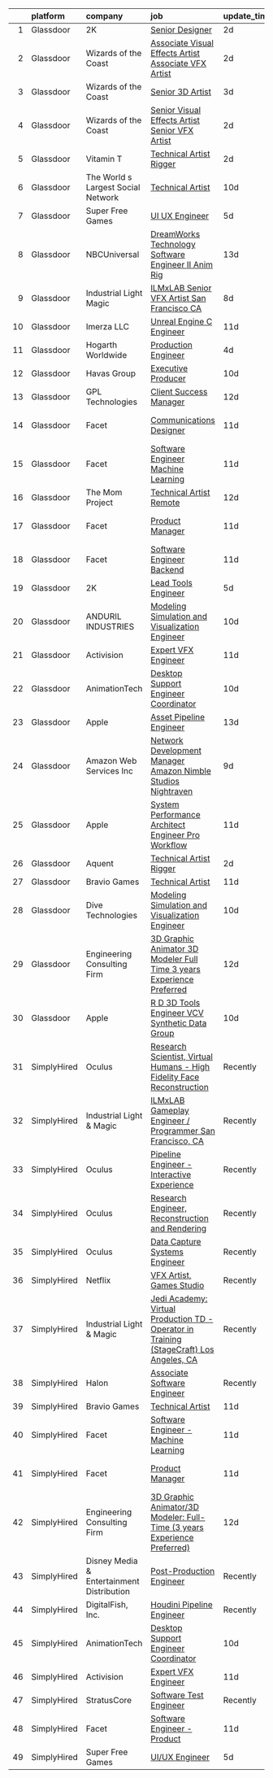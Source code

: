 

|    | platform    | company                                   | job                                                                                                                                                                                                                                                                                                                                                                                                                                                                                                                                                                                                                                                                                                                                                                                                                                                                                                                                                                                                                                                                                                                                                                                                                                                                                                                                                                                                        | update_time   | location           |
|---:|:------------|:------------------------------------------|:-----------------------------------------------------------------------------------------------------------------------------------------------------------------------------------------------------------------------------------------------------------------------------------------------------------------------------------------------------------------------------------------------------------------------------------------------------------------------------------------------------------------------------------------------------------------------------------------------------------------------------------------------------------------------------------------------------------------------------------------------------------------------------------------------------------------------------------------------------------------------------------------------------------------------------------------------------------------------------------------------------------------------------------------------------------------------------------------------------------------------------------------------------------------------------------------------------------------------------------------------------------------------------------------------------------------------------------------------------------------------------------------------------------|:--------------|:-------------------|
|  1 | Glassdoor   | 2K                                        | [Senior Designer](https://www.glassdoor.com/partner/jobListing.htm?pos=128&ao=1136043&s=58&guid=00000181a3facdf895bb4cf096a5b366&src=GD_JOB_AD&t=SR&vt=w&ea=1&cs=1_664d3de8&cb=1656313532202&jobListingId=1007962391680&jrtk=3-0-1g6hvljh1klu6801-1g6hvljhhk263800-997da2ebb8f2c82a-)                                                                                                                                                                                                                                                                                                                                                                                                                                                                                                                                                                                                                                                                                                                                                                                                                                                                                                                                                                                                                                                                                                                      | 2d            | Austin, TX         |
|  2 | Glassdoor   | Wizards of the Coast                      | [Associate Visual Effects Artist   Associate VFX Artist](https://www.glassdoor.com/partner/jobListing.htm?pos=114&ao=1136043&s=58&guid=00000181a3facdf895bb4cf096a5b366&src=GD_JOB_AD&t=SR&vt=w&ea=1&cs=1_0f6a5ce2&cb=1656313532201&jobListingId=1007961505800&jrtk=3-0-1g6hvljh1klu6801-1g6hvljhhk263800-40b4fe3b46a0262c-)                                                                                                                                                                                                                                                                                                                                                                                                                                                                                                                                                                                                                                                                                                                                                                                                                                                                                                                                                                                                                                                                               | 2d            | Renton, WA         |
|  3 | Glassdoor   | Wizards of the Coast                      | [Senior 3D Artist](https://www.glassdoor.com/partner/jobListing.htm?pos=121&ao=1136043&s=58&guid=00000181a3facdf895bb4cf096a5b366&src=GD_JOB_AD&t=SR&vt=w&ea=1&cs=1_0f742fb3&cb=1656313532201&jobListingId=1007959625386&jrtk=3-0-1g6hvljh1klu6801-1g6hvljhhk263800-7d6b2e91fe069f28-)                                                                                                                                                                                                                                                                                                                                                                                                                                                                                                                                                                                                                                                                                                                                                                                                                                                                                                                                                                                                                                                                                                                     | 3d            | Bellevue, WA       |
|  4 | Glassdoor   | Wizards of the Coast                      | [Senior Visual Effects Artist   Senior VFX Artist](https://www.glassdoor.com/partner/jobListing.htm?pos=120&ao=1136043&s=58&guid=00000181a3facdf895bb4cf096a5b366&src=GD_JOB_AD&t=SR&vt=w&ea=1&cs=1_8867ca86&cb=1656313532201&jobListingId=1007961509552&jrtk=3-0-1g6hvljh1klu6801-1g6hvljhhk263800-6436024f98db2467-)                                                                                                                                                                                                                                                                                                                                                                                                                                                                                                                                                                                                                                                                                                                                                                                                                                                                                                                                                                                                                                                                                     | 2d            | Renton, WA         |
|  5 | Glassdoor   | Vitamin T                                 | [Technical Artist   Rigger](https://www.glassdoor.com/partner/jobListing.htm?pos=110&ao=1110586&s=58&guid=00000181a3facdf895bb4cf096a5b366&src=GD_JOB_AD&t=SR&vt=w&cs=1_a976120c&cb=1656313532200&jobListingId=1007962317063&cpc=2CAED5C921A5F994&jrtk=3-0-1g6hvljh1klu6801-1g6hvljhhk263800-d1729e2342f72383--6NYlbfkN0DMrcEu7yrtATojKJA7cEzGQ3FdRGWLh0CZQInL4ECGI6k5tN82kdM0cJmh4vC7GgjpjbQeE5vFHotHBi15vWTIMJ4yAvWAqWsM3yUkfZrfPR5_JbD41woid8Z4aQ0hF9ds56gHuPBjLGMZvZRK5TRRkHcRuaZAXh56ue6QrLIkXwbQUygV1KaGj11SQJHbIdS4OlRrM2Y7aH89WdN4fTXfYV3Ex3tOS0JAwYPDWJ0UTjiqrkK1P8Okwg2H8BPrc7_lxKytRhnzZBGRbzOgcst-h2x6RCcq07XuK0iFu5AOS8y8xgmRYiNpHZeWjHd2GONMvOhW8-tikA2ntBPkdkOq0IzQKRHA0U9iNxn7RliBlMqPJRNj4gCGTHySe7gSqh0FfJfD3nLjze6JXZlQ3125buJPXxRupf0rMmYbenlkQfkgZFKwnl8wIibuvVvVYnfVJW3R6Z11uecqvz7GWHdc)                                                                                                                                                                                                                                                                                                                                                                                                                                                                                                                                                                                            | 2d            | Austin, TX         |
|  6 | Glassdoor   | The World s Largest Social Network        | [Technical Artist](https://www.glassdoor.com/partner/jobListing.htm?pos=104&ao=1110586&s=58&guid=00000181a3facdf895bb4cf096a5b366&src=GD_JOB_AD&t=SR&vt=w&cs=1_53df64ea&cb=1656313532199&jobListingId=1007945470127&cpc=44CD5376B8534B8F&jrtk=3-0-1g6hvljh1klu6801-1g6hvljhhk263800-de89b06fe75f21ae--6NYlbfkN0DSgjPPcnEdvoK3uuxfISLALE6pB1FR7YSHOr_tSg5_QGIhoz_2VqUepdcKLBLI_zTmP0Cdwc6lpraoh9XYJnd_pt7wUHPw4IIhA9oQdU_zXLzlx3tdAdRRo6J89sBMEaNcmNojZwVeEdaa_PxE2Lf-fVWDI0HmuTZAzzh_-AE30kbucFs240fZaK5AVUyJXDI7_J_j3x1ty1njU8yh33MhMrnCyhYvRb5C8yfmst-jWgL1RiY7YkIaKmYz9VvFSkibTciZBfj_M7YkwAoLmlw6yqUHTQDbL24ZEBAhPkUIrbA-8SoFS93HQ4gScHzmeSrplYWxeDscvgv4iD2pPns-SlEFaptdtjW4k8L4egjIbNAMFIh_BgJfWA8Ib0t11uYWzT5wM8RwFWYlriXexSCTIwxo62c0WUv_tlDc4geaWAes2ke3n_RdfZdxmR8KKw_3M65sDcabWQTQKcQ36nbJuJoFOUUz2xC_GS1_aKoNLhfUJSn-xHv3TTk8ph_0VD9avNVyBhuht-vMA2Lh7cOOnhaKp4bG6vCvPzttDCGV-tFTtYu4Db-gjO4irHBe8AIYb5aIWFDcpA%3D%3D)                                                                                                                                                                                                                                                                                                                                                                                                                                                                         | 10d           | New York, NY       |
|  7 | Glassdoor   | Super Free Games                          | [UI UX Engineer](https://www.glassdoor.com/partner/jobListing.htm?pos=117&ao=1136043&s=58&guid=00000181a3facdf895bb4cf096a5b366&src=GD_JOB_AD&t=SR&vt=w&ea=1&cs=1_68ef873d&cb=1656313532201&jobListingId=1007954251191&jrtk=3-0-1g6hvljh1klu6801-1g6hvljhhk263800-1991ac47419063c1-)                                                                                                                                                                                                                                                                                                                                                                                                                                                                                                                                                                                                                                                                                                                                                                                                                                                                                                                                                                                                                                                                                                                       | 5d            | Remote             |
|  8 | Glassdoor   | NBCUniversal                              | [DreamWorks Technology   Software Engineer II  Anim Rig](https://www.glassdoor.com/partner/jobListing.htm?pos=125&ao=1136043&s=58&guid=00000181a3facdf895bb4cf096a5b366&src=GD_JOB_AD&t=SR&vt=w&cs=1_fae16a5e&cb=1656313532201&jobListingId=1007936861042&jrtk=3-0-1g6hvljh1klu6801-1g6hvljhhk263800-b75bed2f44240c69-)                                                                                                                                                                                                                                                                                                                                                                                                                                                                                                                                                                                                                                                                                                                                                                                                                                                                                                                                                                                                                                                                                    | 13d           | Glendale, CA       |
|  9 | Glassdoor   | Industrial Light   Magic                  | [ILMxLAB Senior VFX Artist San Francisco  CA](https://www.glassdoor.com/partner/jobListing.htm?pos=118&ao=1136043&s=58&guid=00000181a3facdf895bb4cf096a5b366&src=GD_JOB_AD&t=SR&vt=w&cs=1_666b19e0&cb=1656313532201&jobListingId=1007948705474&jrtk=3-0-1g6hvljh1klu6801-1g6hvljhhk263800-2781d1225f138c5c-)                                                                                                                                                                                                                                                                                                                                                                                                                                                                                                                                                                                                                                                                                                                                                                                                                                                                                                                                                                                                                                                                                               | 8d            | San Francisco, CA  |
| 10 | Glassdoor   | Imerza  LLC                               | [Unreal Engine   C   Engineer](https://www.glassdoor.com/partner/jobListing.htm?pos=116&ao=1136043&s=58&guid=00000181a3facdf895bb4cf096a5b366&src=GD_JOB_AD&t=SR&vt=w&ea=1&cs=1_da94971a&cb=1656313532201&jobListingId=1007941141775&jrtk=3-0-1g6hvljh1klu6801-1g6hvljhhk263800-0b5a75ca2b70bc31-)                                                                                                                                                                                                                                                                                                                                                                                                                                                                                                                                                                                                                                                                                                                                                                                                                                                                                                                                                                                                                                                                                                         | 11d           | Remote             |
| 11 | Glassdoor   | Hogarth Worldwide                         | [Production Engineer](https://www.glassdoor.com/partner/jobListing.htm?pos=113&ao=1136043&s=58&guid=00000181a3facdf895bb4cf096a5b366&src=GD_JOB_AD&t=SR&vt=w&ea=1&cs=1_81c14777&cb=1656313532201&jobListingId=1007957380570&jrtk=3-0-1g6hvljh1klu6801-1g6hvljhhk263800-e930ea62e3d15d41-)                                                                                                                                                                                                                                                                                                                                                                                                                                                                                                                                                                                                                                                                                                                                                                                                                                                                                                                                                                                                                                                                                                                  | 4d            | New York, NY       |
| 12 | Glassdoor   | Havas Group                               | [Executive Producer](https://www.glassdoor.com/partner/jobListing.htm?pos=126&ao=1136043&s=58&guid=00000181a3facdf895bb4cf096a5b366&src=GD_JOB_AD&t=SR&vt=w&cs=1_71ceedf9&cb=1656313532201&jobListingId=1007945435303&jrtk=3-0-1g6hvljh1klu6801-1g6hvljhhk263800-4e9e4f294e39f996-)                                                                                                                                                                                                                                                                                                                                                                                                                                                                                                                                                                                                                                                                                                                                                                                                                                                                                                                                                                                                                                                                                                                        | 10d           | New York, NY       |
| 13 | Glassdoor   | GPL Technologies                          | [Client Success Manager](https://www.glassdoor.com/partner/jobListing.htm?pos=127&ao=1136043&s=58&guid=00000181a3facdf895bb4cf096a5b366&src=GD_JOB_AD&t=SR&vt=w&ea=1&cs=1_4f1cb817&cb=1656313532202&jobListingId=1007940178136&jrtk=3-0-1g6hvljh1klu6801-1g6hvljhhk263800-77baf7c8983573b7-)                                                                                                                                                                                                                                                                                                                                                                                                                                                                                                                                                                                                                                                                                                                                                                                                                                                                                                                                                                                                                                                                                                               | 12d           | New York, NY       |
| 14 | Glassdoor   | Facet                                     | [Communications Designer](https://www.glassdoor.com/partner/jobListing.htm?pos=130&ao=1136043&s=58&guid=00000181a3facdf895bb4cf096a5b366&src=GD_JOB_AD&t=SR&vt=w&ea=1&cs=1_41c60ac3&cb=1656313532202&jobListingId=1007942852878&jrtk=3-0-1g6hvljh1klu6801-1g6hvljhhk263800-537d387b58b0c2ba-)                                                                                                                                                                                                                                                                                                                                                                                                                                                                                                                                                                                                                                                                                                                                                                                                                                                                                                                                                                                                                                                                                                              | 11d           | San Francisco, CA  |
| 15 | Glassdoor   | Facet                                     | [Software Engineer   Machine Learning](https://www.glassdoor.com/partner/jobListing.htm?pos=112&ao=1136043&s=58&guid=00000181a3facdf895bb4cf096a5b366&src=GD_JOB_AD&t=SR&vt=w&ea=1&cs=1_fef7f409&cb=1656313532201&jobListingId=1007942852875&jrtk=3-0-1g6hvljh1klu6801-1g6hvljhhk263800-d72e5880989bd4aa-)                                                                                                                                                                                                                                                                                                                                                                                                                                                                                                                                                                                                                                                                                                                                                                                                                                                                                                                                                                                                                                                                                                 | 11d           | San Francisco, CA  |
| 16 | Glassdoor   | The Mom Project                           | [Technical Artist  Remote ](https://www.glassdoor.com/partner/jobListing.htm?pos=105&ao=1110586&s=58&guid=00000181a3facdf895bb4cf096a5b366&src=GD_JOB_AD&t=SR&vt=w&cs=1_aaf0432e&cb=1656313532199&jobListingId=1007939939925&cpc=1FDE87803EF93CD3&jrtk=3-0-1g6hvljh1klu6801-1g6hvljhhk263800-264f9011810ab4a3--6NYlbfkN0BDp_epf89aHDQhKpPegNJQ_ldQpEFZQsM9OcONMGxWx6pU56EKHF58QjVdAUvn2gX31HUntCyLUwzir2_2qLQKiwc4zqgc0EcGzWlJtEFabSJje5p3zQNcGS6mmu-hK71c0amOsooqt9D74xqUp2Fe1oOyI1RWtfFw9BBSi2GEBaE6UlKZT1OWIdXPTDdxo4pPBTWZ3bOkH4b4Dz1Sn4-Vi-nFNdvDLseQvLUIj1iWwsw0T1kU46hUr0aSBvsTKS51xEr_dnAIBkm3q6iE7cjQS5RcTmthxkhUBrHWR3-3EBiI-CCDuLszv3RtTWom7ZnmNXgiX1XkySXv_DdynNaSwOGP59GOw4ZVWo7BwmuUqPCOyFS-t_DSIX1Q-1yHcumQd7saP-r9LzIQRjtA3O2nhqhOh1XJueI9nG9gjKY8_oCw0VXKdx0a4pHd-9k8TDdR2lWK5VBF5GZNzXOxGccUQAStP-R5d4SU1-b-7-YWL7FFYekEfUn98PBxQiZZeVUB_8-Oclif0tcvYHWIEeVXbR6wJ1hTzAZePb5nNg3y3B35gPR3MVQ73ewvr6ClV75Ee1spdycInQ%3D%3D)                                                                                                                                                                                                                                                                                                                                                                                                                                                                | 12d           | Bell, CA           |
| 17 | Glassdoor   | Facet                                     | [Product Manager](https://www.glassdoor.com/partner/jobListing.htm?pos=119&ao=1136043&s=58&guid=00000181a3facdf895bb4cf096a5b366&src=GD_JOB_AD&t=SR&vt=w&ea=1&cs=1_85911982&cb=1656313532201&jobListingId=1007942852892&jrtk=3-0-1g6hvljh1klu6801-1g6hvljhhk263800-3aeaa13ee4b8da90-)                                                                                                                                                                                                                                                                                                                                                                                                                                                                                                                                                                                                                                                                                                                                                                                                                                                                                                                                                                                                                                                                                                                      | 11d           | San Francisco, CA  |
| 18 | Glassdoor   | Facet                                     | [Software Engineer   Backend](https://www.glassdoor.com/partner/jobListing.htm?pos=115&ao=1136043&s=58&guid=00000181a3facdf895bb4cf096a5b366&src=GD_JOB_AD&t=SR&vt=w&ea=1&cs=1_7dab7653&cb=1656313532201&jobListingId=1007942852881&jrtk=3-0-1g6hvljh1klu6801-1g6hvljhhk263800-b2c9309f49d78234-)                                                                                                                                                                                                                                                                                                                                                                                                                                                                                                                                                                                                                                                                                                                                                                                                                                                                                                                                                                                                                                                                                                          | 11d           | San Francisco, CA  |
| 19 | Glassdoor   | 2K                                        | [Lead Tools Engineer](https://www.glassdoor.com/partner/jobListing.htm?pos=124&ao=1136043&s=58&guid=00000181a3facdf895bb4cf096a5b366&src=GD_JOB_AD&t=SR&vt=w&ea=1&cs=1_2571fbb1&cb=1656313532201&jobListingId=1007955676318&jrtk=3-0-1g6hvljh1klu6801-1g6hvljhhk263800-e57b14ca53683261-)                                                                                                                                                                                                                                                                                                                                                                                                                                                                                                                                                                                                                                                                                                                                                                                                                                                                                                                                                                                                                                                                                                                  | 5d            | Austin, TX         |
| 20 | Glassdoor   | ANDURIL INDUSTRIES                        | [Modeling  Simulation  and Visualization Engineer](https://www.glassdoor.com/partner/jobListing.htm?pos=122&ao=1136043&s=58&guid=00000181a3facdf895bb4cf096a5b366&src=GD_JOB_AD&t=SR&vt=w&cs=1_6944a7fd&cb=1656313532201&jobListingId=1007945382989&jrtk=3-0-1g6hvljh1klu6801-1g6hvljhhk263800-68b4005846c0ef94-)                                                                                                                                                                                                                                                                                                                                                                                                                                                                                                                                                                                                                                                                                                                                                                                                                                                                                                                                                                                                                                                                                          | 10d           | Costa Mesa, CA     |
| 21 | Glassdoor   | Activision                                | [Expert VFX Engineer](https://www.glassdoor.com/partner/jobListing.htm?pos=111&ao=1136043&s=58&guid=00000181a3facdf895bb4cf096a5b366&src=GD_JOB_AD&t=SR&vt=w&cs=1_7f05cd6f&cb=1656313532200&jobListingId=1007942880384&jrtk=3-0-1g6hvljh1klu6801-1g6hvljhhk263800-e578e11655a0d589-)                                                                                                                                                                                                                                                                                                                                                                                                                                                                                                                                                                                                                                                                                                                                                                                                                                                                                                                                                                                                                                                                                                                       | 11d           | Woodland Hills, CA |
| 22 | Glassdoor   | AnimationTech                             | [Desktop Support Engineer Coordinator](https://www.glassdoor.com/partner/jobListing.htm?pos=102&ao=1110586&s=58&guid=00000181a3facdf895bb4cf096a5b366&src=GD_JOB_AD&t=SR&vt=w&ea=1&cs=1_99bb79e4&cb=1656313532200&jobListingId=1007945708336&cpc=6E56E77887FF9985&jrtk=3-0-1g6hvljh1klu6801-1g6hvljhhk263800-1a622370c8b0ee3f--6NYlbfkN0DLWr0FuvwmpNY589ecXM0wpB-l41nBtAe9mv-PvJGiqRTHhjCMPrgYsvle2w0GQcLiEtZ5VhXlJcW2xY7ULwBYZRLik3SGcOiZKHgUqbGrZRIkA5GArradSnc1fTKTNyK_qBihTilyL3oH38sKY-jxSwASLEEj6oLWUEB0pjJ2cg5WJ_K3dq8JJw2Uud9NdKmsT3R8ArgvagLcwOHkRYo0j_rLKXMM031zK3rrUTkgHS324ROpbWiIH49wSDXW--sID_mqiJZITlAGjVOyfL0oA0t4qzTVtxfuCOo-qdWlDIXC1Cy4R_Zsk82mtLqdUlusXKQJtSMfGed6iw36dFPdrfLeuV1Kdif25pm065qmeoTBSixoJHOLIHV3PuxjI4NfClIA9oKgl24VO3G3A4fjVLM31Zbq5dB3CWnCPWxJ6Zw5ebbJPaZ5hNKhPDhV9n8g8xvjvLqGCzhdrQsx25w0Vr8nqveW-FSZcxe1MkEjFKQecQOFCysOu5dGUqw2mPQIoJiewjn3jDV3vPOJPlBz)                                                                                                                                                                                                                                                                                                                                                                                                                                                                                                            | 10d           | Los Angeles, CA    |
| 23 | Glassdoor   | Apple                                     | [Asset Pipeline Engineer](https://www.glassdoor.com/partner/jobListing.htm?pos=107&ao=1110586&s=58&guid=00000181a3facdf895bb4cf096a5b366&src=GD_JOB_AD&t=SR&vt=w&cs=1_26874408&cb=1656313532200&jobListingId=1007935251435&cpc=AC285F3A3ECA6BB0&jrtk=3-0-1g6hvljh1klu6801-1g6hvljhhk263800-76ce89e2982dd9df--6NYlbfkN0BvKrLyj5gPmtZO9T8euul8TCxuuKNOtzRJOomxnwSEodTz2Bc-sPZlbtkML8D-m4qYFhxIsgXmWp3FecaI_ha9mOUnA6Y1QEoxGIPJwaS3S2MYD6TL3q4Uopxv6oh5zXbzYaE5CC-xBKrf1COMqUL5rYCVuLgbMcYzwcZIECYsPe1Wp03zdywm5-c89O9CkNMirLa8nKEWxsP37YpYLTcuebkl9gYUL4w6pkZ4MPgJR_y3z3JmnnUdDOyu43Rxu6jQTOxPNqpYTS8Z2MLSiASGNSdAEqYoYW_TZAUIxWg7bTcBXiz58ZdjNwu0Nc_nJQ7RcNWgC4OiBtULfLouOiKPOUozIFejQoxMNmhV57K2NNp8IVCwSAWtEHcWqbb6DbHTw0mHalx5TAWJqwnqDMvkHTGFw3v4EvWiaEyi0-hCDd5UyngOKLbr-dabk-9NTsWz4i7CSvChKWuJv_dOrg58a9vk1GUn7i4tfMlT3ERr6zcQya0QZfAXNtDT6vhlBCeHSCopig1LIg2U8ttJZ5aZvlr3FXRJcWtiHT88YK9tJ5RuYC0LkO2hiZvh9VmAG8Ix1pr_CgSFLuHrDtZWvI0hKsGXAI8dPaJ4jO1MRx7xKG5lfIPs0oZNDNpNRw-YH-OuvtTwjrTWuzvHzTwc1V4J6U1uycpOGiFuysiZbhSvapKljNA7RTt9qVXYTuDnOUK1OYXJE1sA34zPfypn8Kglrwyl0lvaYRsDCefDzOMy5D06c52lgiMjbpewt46D7IRKBtXg_i2dfpVTd4TCdH-OsimXIvBfXNEho3uXxwJNhNdp56f0g1hpLdQcKhgV3RRNOy1Kn9viML9CAFPvjXXcpNBYbX78GvNdQPnMtQrojJ78SaQut3PAg2jIZvmXrGcPkSYB-O6dRNibZIPMBcNEH3bAGiiQxE6GCq8MeyQjDrEPYy7y1evvUkRGjrHv5r6ngo1bhbgtUg%3D%3D)                                                                  | 13d           | Boulder, CO        |
| 24 | Glassdoor   | Amazon Web Services  Inc                  | [Network Development Manager  Amazon Nimble Studios Nightraven](https://www.glassdoor.com/partner/jobListing.htm?pos=129&ao=1136043&s=58&guid=00000181a3facdf895bb4cf096a5b366&src=GD_JOB_AD&t=SR&vt=w&cs=1_ced09320&cb=1656313532202&jobListingId=1007946577106&jrtk=3-0-1g6hvljh1klu6801-1g6hvljhhk263800-b8bd749cf4b2d24c-)                                                                                                                                                                                                                                                                                                                                                                                                                                                                                                                                                                                                                                                                                                                                                                                                                                                                                                                                                                                                                                                                             | 9d            | Culver City, CA    |
| 25 | Glassdoor   | Apple                                     | [System Performance Architect Engineer   Pro Workflow](https://www.glassdoor.com/partner/jobListing.htm?pos=109&ao=1110586&s=58&guid=00000181a3facdf895bb4cf096a5b366&src=GD_JOB_AD&t=SR&vt=w&cs=1_bb951820&cb=1656313532200&jobListingId=1007943800626&cpc=56C4EA4A1A191A49&jrtk=3-0-1g6hvljh1klu6801-1g6hvljhhk263800-31ec51c23a1bf38c--6NYlbfkN0BvKrLyj5gPmtZO9T8euul8TCxuuKNOtzRJOomxnwSEodTz2Bc-sPZlavsCvouCU0WwSXUvWZ1KgWHYZ-8SiPxP5HjcmK-JiDwSd2qJaE-bAWmANGx-I6DFcCMVRq-muzymkm0RmOOaw5EEM1VzsRKyumfXZ17nv19nrLIn-3GPzalvHOEsY0kpAtiw3Y5KDO2P8Lz6ZYMJ5jpavpIiUmc8MNTgEVFcwbpU1wid5VsDidUZmRE_n6Dlro2JBWxho2Vgv3RzDEOG8744t5F-imMwQI4fFwl_brtq--PKGeKH9RHKevm4md1xTuYvdLCMsAwyVhf0Zc6mTAy9lxKRLgbN3A8_JoSSaQmEzBIQIHGZ4ZAiV17ND__iKuzpM_1oEnWNW_8XQSsK1gNKcNOdU8T6_gMmRKwwkX3_6KNIPqaCMVbc_1MI6QJzpHlDWlxoDMe3Kw6mmE4kxblEL9MYkU3RpH-dcVF0ClgPGE3YQOlZmmDGwiOSMA87RC9yCxNzStMfXslE6nN4hK0zkMNSB3iqnAoq1RGXKk4noh3b_RhGY6fvBWpC4aF3EVtsVj6UPq1mkGiJxKB7zCvKXBmhbYuJAiWNRdsXsUMPH64n9k82UxaKGzIndqYpjONO8NjdSI2xC-f7VsZWSD6tIlI2TyFECPSCWUr80eVK7f1c1HwgE9Em5zkspDeUIxnZe8Jw7lHxgo0AvCPJsZJ2T-5pJbPiC0lwFPu12YCYuM2Q8DFFAVegnxBpK5hIzroGLZabXTvuQKU1UvpcJ8MWXF05K23E7AqvqdjkcFOOJk3LbPYQEXBcJOC4RuG5wCxEEVXBbstYmt84QPeVf_ZnLFV7ZUWOUccfsJtb3SsS2qmuLdBJGHXwCFSTLWx7K10xIfXrJfQxazOGNmT6mmTw_e9OsY3ZHWGo6evdqI5GpHUb6C0UnUsKlG5vIeI2NHt2r3ufuaPnEAzIO8X7IcrQX1uVoB7_4HFg0ES9tIc2NTG5mw6z4EP94vJ2yuOU) | 11d           | Portland, OR       |
| 26 | Glassdoor   | Aquent                                    | [Technical Artist   Rigger](https://www.glassdoor.com/partner/jobListing.htm?pos=106&ao=1110586&s=58&guid=00000181a3facdf895bb4cf096a5b366&src=GD_JOB_AD&t=SR&vt=w&cs=1_deb8bbb0&cb=1656313532200&jobListingId=1007962455713&cpc=56C4EA4A1A191A49&jrtk=3-0-1g6hvljh1klu6801-1g6hvljhhk263800-baa476b5b72aa624--6NYlbfkN0DMrcEu7yrtATojKJA7cEzGQ3FdRGWLh0CZQInL4ECGI9gD0Wolx9R2v-Aex0-GK07Knq57hB32WFRJXEorE8Gdb1PZY-tcXqFBhkUiSGen-2eUbNVnFuP8e9cXxFMkJuViH_SLlLVlw1G-0kwq843MN7R4rb_7RFzZEuvXSqX5eJk2lR6b_S76-WpAZOIGYXf0m4NCuKTfS3uAMbgBOuQ6PmoPjCgdPL2Unaqix7ftjrSM4HupW1GUKuSFc7MRhhXTcCIbFpcK43BrDUEl2b_GsONCAvcHQ2i5e4S6laPXiedSJbFFyO8WyV4dKzxMaBCy9VpINI-ZBOafFtHBovb934eTQ8zNKXU5YThhdLgFs6QZ8MeClbgDf3xkWvmNL6Q3qFnG7hLrCGUDyFswTj-AIdv3XKDsBVVSqo1pbGoIWkBtVPlmWfLL8Sm-BpForXs0coxWquLD7A%3D%3D)                                                                                                                                                                                                                                                                                                                                                                                                                                                                                                                                                                                                | 2d            | Austin, TX         |
| 27 | Glassdoor   | Bravio Games                              | [Technical Artist](https://www.glassdoor.com/partner/jobListing.htm?pos=103&ao=1110586&s=58&guid=00000181a3facdf895bb4cf096a5b366&src=GD_JOB_AD&t=SR&vt=w&ea=1&cs=1_956c0119&cb=1656313532200&jobListingId=1007942923850&cpc=65CC663E25211861&jrtk=3-0-1g6hvljh1klu6801-1g6hvljhhk263800-bbd09794a33c8874--6NYlbfkN0APToHrk7ILONyRglvlT3LJMO76dZGJsKlG8WQjsY8CqwypV_UwhZFYG88NHCv0jXwYBc-k4g_JhbV3Wvd_5t2G0cexgYdxhQsRwSvwScSaAITOiHIt3jFOLqLZPrf1THI27et2sbhhR-XSyz8iF0K4sKwRoTWmZqjaAYiECkxJMwojV_IuuqYlnKi-prTq7llMU0KGnZfXBfGm9LMzrmjY5pnZa_RubT_tVMQ-jt3rqKoalrO5ZoYLn4OyWg1QDbL0VC1B_YzXcdmiRTsqWty4LBD6tET0mJN7Lm3MB-ViNLoQDsH9q1qGeFRv8i8un7ue6tww5Gfkm9XrrPWl4R9pqDt9PkWWzqtNgWTkF8egvc7LHv9VkLeR-r3HyE5rWPNIRB9E5qjLXfQuqg59hCg6ivNG7Ong3tLgGK2EWqoVab-1vqH7Ipg225-M3E7YIbhlR4-gBP-hJek8MAVhfs4MBpCFA7Sxk-DyoDsB9QMWAPMHE15zY2om)                                                                                                                                                                                                                                                                                                                                                                                                                                                                                                                                                                | 11d           | Remote             |
| 28 | Glassdoor   | Dive Technologies                         | [Modeling  Simulation  and Visualization Engineer](https://www.glassdoor.com/partner/jobListing.htm?pos=123&ao=1136043&s=58&guid=00000181a3facdf895bb4cf096a5b366&src=GD_JOB_AD&t=SR&vt=w&cs=1_7ee72bc5&cb=1656313532201&jobListingId=1007945330217&jrtk=3-0-1g6hvljh1klu6801-1g6hvljhhk263800-f28058d47a6dc878-)                                                                                                                                                                                                                                                                                                                                                                                                                                                                                                                                                                                                                                                                                                                                                                                                                                                                                                                                                                                                                                                                                          | 10d           | Costa Mesa, CA     |
| 29 | Glassdoor   | Engineering Consulting Firm               | [3D Graphic Animator 3D Modeler  Full Time  3 years Experience Preferred ](https://www.glassdoor.com/partner/jobListing.htm?pos=101&ao=1110586&s=58&guid=00000181a3facdf895bb4cf096a5b366&src=GD_JOB_AD&t=SR&vt=w&ea=1&cs=1_97065ac1&cb=1656313532199&jobListingId=1007940032489&cpc=B570179B49F70162&jrtk=3-0-1g6hvljh1klu6801-1g6hvljhhk263800-ba34150a1660071e--6NYlbfkN0CcvMsiOIiFSzC39LXqL7_LgXixO0FCDCeWQd0_kNfCAS5afSmbRBHntMsouT-orwudEZutLKJrDuh4TtfslibNnh_xxzt_NVbXaXK8i3gEld3XwRawQoLfCfS40lOZ0VVXug0pwo_kfYN5SF8zDlO2wg6NWxNPS_CQrjc_5uWz_O8OLSuJxZsbvO47YHKAoukV5pvP-NYJyjrSHj-cdeN9rrf-AtWDfqRYNB9eshuoL1PipZCuNS-GmTaDtj0wDjZwv-lr5MeCBuZJBk6XgySJZR98HnGaJVr1Q2IK5rTPcD01SQPjWJSHgNq2L2fNfXukmN1xO5Tr5aoxVrMB3nRkyICr6lztw1-ft9NHRv4wDz-Hw2zTnQ2hn0kiIZzdhuH7yiDjDSc-snMPrlHiw09tFy_TvoVAD6LjxrHFh4-i0nV8ywDJmWTSva2Td2AZOgs2EBeTSU5osbjMrziEuGZsT6oo5-92MVyY3OIk6DFV4buVk0LCyv4oHVnIUa2ptAdt1fhZGmZ66ter0ukDdHoNubIHmvkU1gSzY1bQB8Rg_eM88XwdF6c5wfIaTo5AxmMkmJ-_ezOdrw%3D%3D)                                                                                                                                                                                                                                                                                                                                                                                                            | 12d           | Torrance, CA       |
| 30 | Glassdoor   | Apple                                     | [R D 3D Tools Engineer  VCV Synthetic Data Group](https://www.glassdoor.com/partner/jobListing.htm?pos=108&ao=1110586&s=58&guid=00000181a3facdf895bb4cf096a5b366&src=GD_JOB_AD&t=SR&vt=w&cs=1_b4b51f99&cb=1656313532200&jobListingId=1007946396263&cpc=6FC5BA77C9A4CD78&jrtk=3-0-1g6hvljh1klu6801-1g6hvljhhk263800-3b0fbe4ad5e473dc--6NYlbfkN0BvKrLyj5gPmtZO9T8euul8TCxuuKNOtzRJOomxnwSEodTz2Bc-sPZl8WPllYOnI2iSUe3Uuef5NY-X4D3VToVV5esrGqhzTuYJpB_1-clZ-g_IQx0m45uz8IH9uf4qiCYeiVlRhdwdDvSnJ7L3mdinWgo3SyMnT2e77bXER1AMHl1hgKuuUfLDkOIh590-5HsIS4dWTTc2e7LbHZkYmG9c2WWH5ns0AlHD5j4hIQcaHxD1XXeDw3QeMcrDZfsgEqdqD99oX-qNBaEhjvMjy-ilWGKJntxyhCHLmSayAyYi_D2Hxgj_bXTqfu5dw1h3s4gk8trCAani8h5hsFF73UkybU_uX-XZ_3sbx38E6l4NrjYsd0xDnqV7SyTvnBzaLjIQg_HvK0_4w9TX5PmWpEYGVs_aL6qXU3kWZV0dCpGUWOtZG9xEkvs_iuwbZo8d6O0-YIezmWvDkACxzpTvVcOQn7KW-BdJEE-J5JYZ_K-Q0p3wSJ6XxbVeRdhB7pkgB1IuHDePBwPwiiWKRVKEscuIaQCwRvajeQZ33pmxccXBxvPJxGcPGlvWhXP-vkufLrwCao4cjqkxQkTKQZCQsVeB7xX0xGFIpebimcSv62lkxzcRTudfbIIf5HXLqLvwdO5GF__BGlTZ-HA9ePKm3EMfvKKVpK_lSkLqJxOa7D3MErEQwEiz0n_IqzOiuiVKI4hkEZ1nVyqAOQteyxShCkUdMUyEfJHF0PM31ustrt1KXs9IMvLhOEcg0M2LCEZGiX0c2UzgeLc-GN--HG5kWuESkVkemTUZrJhvhxvmpm9A3KXCMrpH2lQBQwZkwQN123qV-dT7Th3d8JOBBRwS1mrcZ5gTNDGoeU_iTgInXDBhj3FhD4sbHm4eK7Dw1C38h-sL-ceenGE3RpLLeGhoLgdGZr8CulPIw0k8cduGecmmeTr_Qnz8rjvXPso5YHF8FHJD38Jam08_TttplbqnhzOaOgaD1Z1M7kJXk-xtPD_tgw%3D%3D)          | 10d           | San Diego, CA      |
| 31 | SimplyHired | Oculus                                    | [Research Scientist, Virtual Humans - High Fidelity Face Reconstruction](https://www.simplyhired.com/job/Onnbd4ASEB3NBos7oSKuETOv-r2Vl3NPqJYenWgGBQrNlD1A9kkgtQ?q=vfx+engineer)                                                                                                                                                                                                                                                                                                                                                                                                                                                                                                                                                                                                                                                                                                                                                                                                                                                                                                                                                                                                                                                                                                                                                                                                                            | Recently      | Sausalito, CA      |
| 32 | SimplyHired | Industrial Light & Magic                  | [ILMxLAB Gameplay Engineer / Programmer San Francisco, CA](https://www.simplyhired.com/job/9zWEc99PG2amVQToeWfiBPXTQLFuFAGCdpdMHqohupvYaOcEPsR5zg?q=vfx+engineer)                                                                                                                                                                                                                                                                                                                                                                                                                                                                                                                                                                                                                                                                                                                                                                                                                                                                                                                                                                                                                                                                                                                                                                                                                                          | Recently      | San Francisco, CA  |
| 33 | SimplyHired | Oculus                                    | [Pipeline Engineer - Interactive Experience](https://www.simplyhired.com/job/54GYbBlhM5iegHYrRHpNoXcxKPNjeBHfiKJFAF-4WmFMbFB9zcAVNQ?q=vfx+engineer)                                                                                                                                                                                                                                                                                                                                                                                                                                                                                                                                                                                                                                                                                                                                                                                                                                                                                                                                                                                                                                                                                                                                                                                                                                                        | Recently      | Sausalito, CA      |
| 34 | SimplyHired | Oculus                                    | [Research Engineer, Reconstruction and Rendering](https://www.simplyhired.com/job/tAo2AcurdoYQR3sxn8p9XmMob7z3USQYkxagUO9y174YjMFL8e7wqw?q=vfx+engineer)                                                                                                                                                                                                                                                                                                                                                                                                                                                                                                                                                                                                                                                                                                                                                                                                                                                                                                                                                                                                                                                                                                                                                                                                                                                   | Recently      | Sausalito, CA      |
| 35 | SimplyHired | Oculus                                    | [Data Capture Systems Engineer](https://www.simplyhired.com/job/ZDj3SK5nkD8O6KjVqqfAQu3GLmx7-K6geyMvrRTAZudejMbv13_nHQ?q=vfx+engineer)                                                                                                                                                                                                                                                                                                                                                                                                                                                                                                                                                                                                                                                                                                                                                                                                                                                                                                                                                                                                                                                                                                                                                                                                                                                                     | Recently      | Sausalito, CA      |
| 36 | SimplyHired | Netflix                                   | [VFX Artist, Games Studio](https://www.simplyhired.com/job/yZzaIP6yHguF-mhsPAMWt5U0Wg9-ObCmh59cr13zFSViAE3-VUXpSA?q=vfx+engineer)                                                                                                                                                                                                                                                                                                                                                                                                                                                                                                                                                                                                                                                                                                                                                                                                                                                                                                                                                                                                                                                                                                                                                                                                                                                                          | Recently      | Remote             |
| 37 | SimplyHired | Industrial Light & Magic                  | [Jedi Academy: Virtual Production TD - Operator in Training (StageCraft) Los Angeles, CA](https://www.simplyhired.com/job/F7cGtdI0OiHdC1VEu11NJiAYFjM7CcHTeiA2Jm3YZbDgy6YIdSJf3g?q=vfx+engineer)                                                                                                                                                                                                                                                                                                                                                                                                                                                                                                                                                                                                                                                                                                                                                                                                                                                                                                                                                                                                                                                                                                                                                                                                           | Recently      | Los Angeles, CA    |
| 38 | SimplyHired | Halon                                     | [Associate Software Engineer](https://www.simplyhired.com/job/QfpjhUfc7pCHcnCmJZn0TwL70V58y1gN-eYqy0-U7ieXnfp22xX3hw?q=vfx+engineer)                                                                                                                                                                                                                                                                                                                                                                                                                                                                                                                                                                                                                                                                                                                                                                                                                                                                                                                                                                                                                                                                                                                                                                                                                                                                       | Recently      | Santa Monica, CA   |
| 39 | SimplyHired | Bravio Games                              | [Technical Artist](https://www.simplyhired.com/job/leOeylCFD9zPn9B12YNI896KAvi09rOOzvGvHPjuY-gMt7cD_hcrQA?q=vfx+engineer)                                                                                                                                                                                                                                                                                                                                                                                                                                                                                                                                                                                                                                                                                                                                                                                                                                                                                                                                                                                                                                                                                                                                                                                                                                                                                  | 11d           | Remote             |
| 40 | SimplyHired | Facet                                     | [Software Engineer - Machine Learning](https://www.simplyhired.com/job/rRl7LpYqGiIowLAwzbrNzMgXtXTFbKgtp-z9fo66PKEqX4Q6nYlO_w?q=vfx+engineer)                                                                                                                                                                                                                                                                                                                                                                                                                                                                                                                                                                                                                                                                                                                                                                                                                                                                                                                                                                                                                                                                                                                                                                                                                                                              | 11d           | San Francisco, CA  |
| 41 | SimplyHired | Facet                                     | [Product Manager](https://www.simplyhired.com/job/Z0g2FHG69bl3issjsDc4vsVCum3uU3Iqg_rf-yyzwim2WGJ4_-ylkg?q=vfx+engineer)                                                                                                                                                                                                                                                                                                                                                                                                                                                                                                                                                                                                                                                                                                                                                                                                                                                                                                                                                                                                                                                                                                                                                                                                                                                                                   | 11d           | San Francisco, CA  |
| 42 | SimplyHired | Engineering Consulting Firm               | [3D Graphic Animator/3D Modeler: Full-Time (3 years Experience Preferred)](https://www.simplyhired.com/job/ac_59eUFSEF_CTd9gX-1SoquIGAeBjFt8CGAQ6Ep7Zd8ZsL-Bswfhw?q=vfx+engineer)                                                                                                                                                                                                                                                                                                                                                                                                                                                                                                                                                                                                                                                                                                                                                                                                                                                                                                                                                                                                                                                                                                                                                                                                                          | 12d           | Torrance, CA       |
| 43 | SimplyHired | Disney Media & Entertainment Distribution | [Post-Production Engineer](https://www.simplyhired.com/job/v0wjXqzQA25cOop8t04h3Dpm1Lp-FaRZFneZHQS-eanEgefyh0zIdA?q=vfx+engineer)                                                                                                                                                                                                                                                                                                                                                                                                                                                                                                                                                                                                                                                                                                                                                                                                                                                                                                                                                                                                                                                                                                                                                                                                                                                                          | Recently      | Los Angeles, CA    |
| 44 | SimplyHired | DigitalFish, Inc.                         | [Houdini Pipeline Engineer](https://www.simplyhired.com/job/OXJ8CgFRLaRYJf3fg3fwt2TSgfZcUsBX1X8B0eoRtaOUx5tNd2D2wQ?q=vfx+engineer)                                                                                                                                                                                                                                                                                                                                                                                                                                                                                                                                                                                                                                                                                                                                                                                                                                                                                                                                                                                                                                                                                                                                                                                                                                                                         | Recently      | Remote             |
| 45 | SimplyHired | AnimationTech                             | [Desktop Support Engineer Coordinator](https://www.simplyhired.com/job/VgZNEWar0lUUqgQsLsZ2fST6nv8YKrCovfSNECNdlkz_9LgW9J4leQ?q=vfx+engineer)                                                                                                                                                                                                                                                                                                                                                                                                                                                                                                                                                                                                                                                                                                                                                                                                                                                                                                                                                                                                                                                                                                                                                                                                                                                              | 10d           | Los Angeles, CA    |
| 46 | SimplyHired | Activision                                | [Expert VFX Engineer](https://www.simplyhired.com/job/R9gzBazJlezxlSm2WITE3XlbtPQGysO7ZdrSSFEKrzRcXXxnIFAx0A?q=vfx+engineer)                                                                                                                                                                                                                                                                                                                                                                                                                                                                                                                                                                                                                                                                                                                                                                                                                                                                                                                                                                                                                                                                                                                                                                                                                                                                               | 11d           | Woodland Hills, CA |
| 47 | SimplyHired | StratusCore                               | [Software Test Engineer](https://www.simplyhired.com/job/aOGYDGVDK83Hz36mzFZncYUNgGThbRe4d03IXfkihr8svAuEQu1e3g?q=vfx+engineer)                                                                                                                                                                                                                                                                                                                                                                                                                                                                                                                                                                                                                                                                                                                                                                                                                                                                                                                                                                                                                                                                                                                                                                                                                                                                            | Recently      | Seattle, WA        |
| 48 | SimplyHired | Facet                                     | [Software Engineer - Product](https://www.simplyhired.com/job/9nNjPFRcZj1uTPydvkduuE_9xf2rqJfUj2r6QPP1T2c2rtmHnoN_Bg?q=vfx+engineer)                                                                                                                                                                                                                                                                                                                                                                                                                                                                                                                                                                                                                                                                                                                                                                                                                                                                                                                                                                                                                                                                                                                                                                                                                                                                       | 11d           | San Francisco, CA  |
| 49 | SimplyHired | Super Free Games                          | [UI/UX Engineer](https://www.simplyhired.com/job/MWXusR6WYZLRVThra8U3qLnFq6KRuEd9Qt2WfNK5qSz1GxCHcCfAxQ?q=vfx+engineer)                                                                                                                                                                                                                                                                                                                                                                                                                                                                                                                                                                                                                                                                                                                                                                                                                                                                                                                                                                                                                                                                                                                                                                                                                                                                                    | 5d            | Idaho +6 locations |